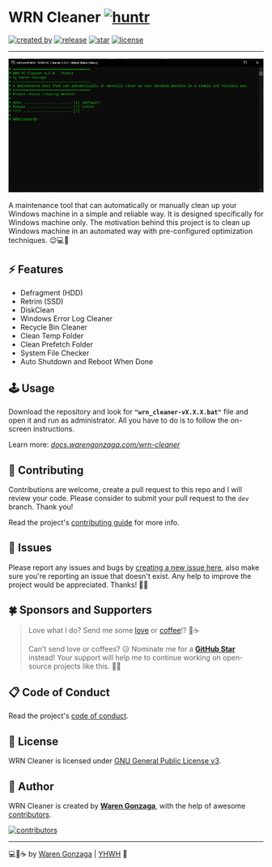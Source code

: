 # WRN Cleaner [![huntr](https://cdn.huntr.dev/huntr_security_badge_mono.svg)](https://huntr.dev)

[![created by](https://img.shields.io/badge/created%20by-Waren%20Gonzaga-blue.svg?longCache=true&style=flat-square)](https://github.com/warengonzaga) [![release](https://img.shields.io/github/release/warengonzaga/wrn-cleaner.svg?style=flat-square)](https://github.com/warengonzaga/wrn-cleaner/releases) [![star](https://img.shields.io/github/stars/warengonzaga/wrn-cleaner.svg?style=flat-square)](https://github.com/warengonzaga/wrn-cleaner/stargazers) [![license](https://img.shields.io/github/license/warengonzaga/wrn-cleaner.svg?style=flat-square)](https://github.com/warengonzaga/wrn-cleaner/blob/main/license)

---

![screenshot](.github/ASSETS/screenshot_01.png)

A maintenance tool that can automatically or manually clean up your Windows machine in a simple and reliable way. It is designed specifically for Windows machine only. The motivation behind this project is to clean up Windows machine in an automated way with pre-configured optimization techniques. 😉💻🧹

## ⚡ Features

- Defragment (HDD)
- Retrim (SSD)
- DiskClean
- Windows Error Log Cleaner
- Recycle Bin Cleaner
- Clean Temp Folder
- Clean Prefetch Folder
- System File Checker
- Auto Shutdown and Reboot When Done

## 🕹️ Usage

Download the repository and look for **``"wrn_cleaner-vX.X.X.bat"``** file and open it and run as administrator. All you have to do is to follow the on-screen instructions.

Learn more: _[docs.warengonzaga.com/wrn-cleaner](https://docs.warengonzaga.com/wrn-cleaner)_

## 🎯 Contributing

Contributions are welcome, create a pull request to this repo and I will review your code. Please consider to submit your pull request to the `dev` branch. Thank you!

Read the project's [contributing guide](./CONTRIBUTING.md) for more info.

## 🐛 Issues

Please report any issues and bugs by [creating a new issue here](https://github.com/warengonzaga/wrn-cleaner/issues/new/choose), also make sure you're reporting an issue that doesn't exist. Any help to improve the project would be appreciated. Thanks! 🙏✨

## 🍀 Sponsors and Supporters

> Love what I do? Send me some [love](https://github.com/sponsors/warengonzaga) or [coffee](https://buymeacoff.ee/warengonzaga)!? 💖☕
>
> Can't send love or coffees? 😥 Nominate me for a **[GitHub Star](https://stars.github.com/nominate)** instead!
> Your support will help me to continue working on open-source projects like this. 🙏😇

## 📋 Code of Conduct

Read the project's [code of conduct](./CODE_OF_CONDUCT.md).

## 📃 License

WRN Cleaner is licensed under [GNU General Public License v3](https://opensource.org/licenses/GPL-3.0).

## 📝 Author

WRN Cleaner is created by **[Waren Gonzaga](https://github.com/warengonzaga)**, with the help of awesome [contributors](https://github.com/warengonzaga/wrn-cleaner/graphs/contributors).

[![contributors](https://contrib.rocks/image?repo=warengonzaga/wrn-cleaner)](https://github.com/warengonzaga/wrn-cleaner/graphs/contributors)

---

💻💖☕ by [Waren Gonzaga](https://warengonzaga.com) | [YHWH](https://youtu.be/HHrxS4diLew?t=44) 🙏
